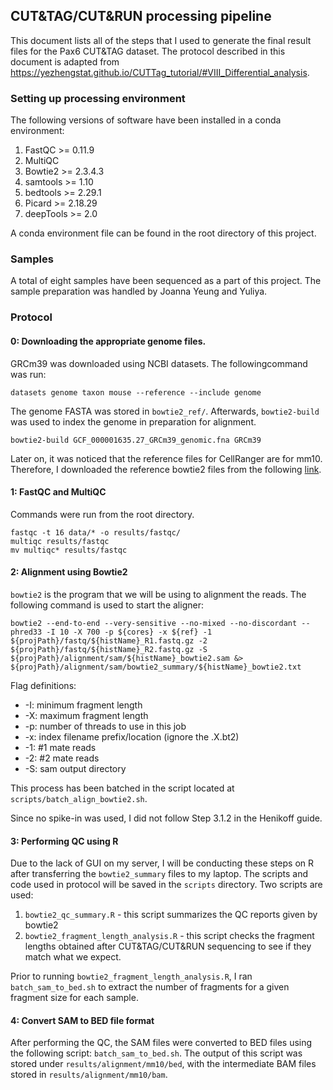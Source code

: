 ## CUT&TAG/CUT&RUN processing pipeline
This document lists all of the steps that I used to generate the final result files for the Pax6 CUT&TAG dataset. 
The protocol described in this document is adapted from https://yezhengstat.github.io/CUTTag_tutorial/#VIII_Differential_analysis.

### Setting up processing environment
The following versions of software have been installed in a conda environment: 
1. FastQC >= 0.11.9
2. MultiQC
3. Bowtie2 >= 2.3.4.3 
4. samtools >= 1.10
5. bedtools >= 2.29.1
6. Picard >= 2.18.29
7. deepTools >= 2.0

A conda environment file can be found in the root directory of this project.

### Samples
A total of eight samples have been sequenced as a part of this project. The sample preparation was handled by Joanna Yeung and Yuliya.

### Protocol 
#### 0: Downloading the appropriate genome files.
GRCm39 was downloaded using NCBI datasets. The followingcommand was run: 
```
datasets genome taxon mouse --reference --include genome
```

The genome FASTA was stored in `bowtie2_ref/`. Afterwards, `bowtie2-build` was used to index the genome in preparation for alignment. 
```
bowtie2-build GCF_000001635.27_GRCm39_genomic.fna GRCm39
```

Later on, it was noticed that the reference files for CellRanger are for mm10. Therefore, I downloaded the reference bowtie2 files from the following [link](https://benlangmead.github.io/aws-indexes/bowtie).

#### 1: FastQC and MultiQC
Commands were run from the root directory.
```
fastqc -t 16 data/* -o results/fastqc/
multiqc results/fastqc
mv multiqc* results/fastqc
```

#### 2: Alignment using Bowtie2
`bowtie2` is the program that we will be using to alignment the reads. The following command is used to start the aligner: 
```
bowtie2 --end-to-end --very-sensitive --no-mixed --no-discordant --phred33 -I 10 -X 700 -p ${cores} -x ${ref} -1 ${projPath}/fastq/${histName}_R1.fastq.gz -2 ${projPath}/fastq/${histName}_R2.fastq.gz -S ${projPath}/alignment/sam/${histName}_bowtie2.sam &> ${projPath}/alignment/sam/bowtie2_summary/${histName}_bowtie2.txt
```
Flag definitions: 
* -I: minimum fragment length
* -X: maximum fragment length
* -p: number of threads to use in this job
* -x: index filename prefix/location (ignore the .X.bt2)
* -1: #1 mate reads
* -2: #2 mate reads
* -S: sam output directory

This process has been batched in the script located at `scripts/batch_align_bowtie2.sh`.

Since no spike-in was used, I did not follow Step 3.1.2 in the Henikoff guide.

#### 3: Performing QC using R
Due to the lack of GUI on my server, I will be conducting these steps on R after transferring the `bowtie2_summary` files to my laptop. The scripts and code used in protocol will be saved in the `scripts` directory. Two scripts are used: 
1. `bowtie2_qc_summary.R` - this script summarizes the QC reports given by bowtie2
2. `bowtie2_fragment_length_analysis.R` - this script checks the fragment lengths obtained after CUT&TAG/CUT&RUN sequencing to see if they match what we expect.

Prior to running `bowtie2_fragment_length_analysis.R`, I ran `batch_sam_to_bed.sh` to extract the number of fragments for a given fragment size for each sample. 

#### 4: Convert SAM to BED file format
After performing the QC, the SAM files were converted to BED files using the following script: `batch_sam_to_bed.sh`. The output of this script was stored under `results/alignment/mm10/bed`, with the intermediate BAM files stored in `results/alignment/mm10/bam`.
